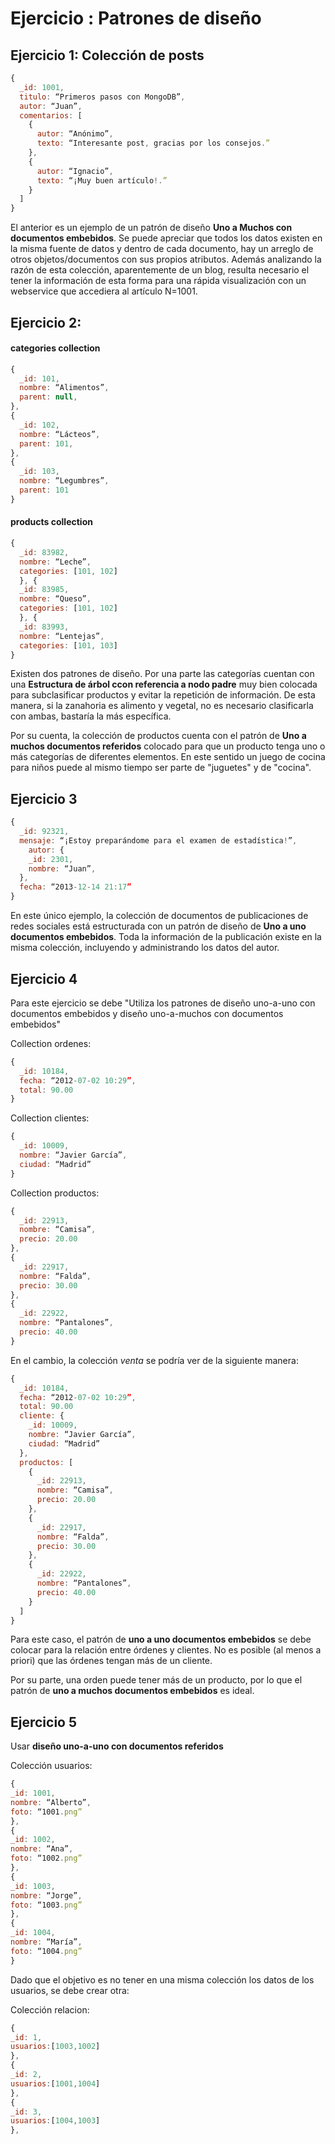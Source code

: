 # Ejercicio : Patrones de diseño


## Ejercicio 1: Colección de posts

```javascript
{
  _id: 1001,
  titulo: “Primeros pasos con MongoDB”,
  autor: “Juan”,
  comentarios: [
    {
      autor: “Anónimo”,
      texto: “Interesante post, gracias por los consejos.”
    },
    {
      autor: “Ignacio”,
      texto: “¡Muy buen artículo!.”
    }
  ]
}
```
El anterior es un ejemplo de un patrón de diseño **Uno a Muchos con documentos embebidos**.
Se puede apreciar que todos los datos existen en la misma fuente de datos y dentro de cada documento, hay un arreglo de otros objetos/documentos con sus propios atributos. Además analizando la razón de esta colección, aparentemente de un blog, resulta necesario el tener la información de esta forma para una rápida visualización con un webservice que accediera al artículo N=1001.

## Ejercicio 2:

#### categories collection
```javascript
{
  _id: 101,
  nombre: “Alimentos”,
  parent: null,
},
{
  _id: 102,
  nombre: “Lácteos”,
  parent: 101,
},
{
  _id: 103,
  nombre: “Legumbres”,
  parent: 101
}
```
#### products collection

```javascript
{
  _id: 83982,
  nombre: “Leche”,
  categories: [101, 102]
  }, {
  _id: 83985,
  nombre: “Queso”,
  categories: [101, 102]
  }, {
  _id: 83993,
  nombre: “Lentejas”,
  categories: [101, 103]
}
```
Existen dos patrones de diseño. Por una parte las categorías cuentan con una **Estructura de árbol ccon referencia a nodo padre** muy bien colocada para subclasificar productos y evitar la repetición de información. De esta manera, si la zanahoria es alimento y vegetal, no es necesario clasificarla con ambas, bastaría la más específica.

Por su cuenta, la colección de productos cuenta con el patrón de **Uno a muchos documentos referidos** colocado para que un producto tenga uno o más categorías de diferentes elementos. En este sentido un juego de cocina para niños puede al mismo tiempo ser parte de "juguetes" y de "cocina".

## Ejercicio 3

```javascript
{
  _id: 92321,
  mensaje: “¡Estoy preparándome para el examen de estadística!”,
    autor: {
    _id: 2301,
    nombre: “Juan”,
  },
  fecha: “2013-12-14 21:17”
}
```

En este único ejemplo, la colección de documentos de publicaciones de redes sociales está estructurada con un patrón de diseño de **Uno a uno documentos embebidos**. Toda la información de la publicación existe en la misma colección, incluyendo y administrando los datos del autor.

## Ejercicio 4


Para este ejercicio se debe "Utiliza los patrones de diseño uno-a-uno con documentos embebidos y diseño uno-a-muchos con documentos embebidos"

Collection ordenes:
```javascript
{
  _id: 10184,
  fecha: “2012-07-02 10:29”,
  total: 90.00
}
```

Collection clientes:
```javascript
{
  _id: 10009,
  nombre: “Javier García”,
  ciudad: “Madrid”
}
```

Collection productos:
```javascript
{
  _id: 22913,
  nombre: “Camisa”,
  precio: 20.00
},
{
  _id: 22917,
  nombre: “Falda”,
  precio: 30.00
},
{
  _id: 22922,
  nombre: “Pantalones”,
  precio: 40.00
}
```

En el cambio, la colección *venta* se podría ver de la siguiente manera:

```javascript
{
  _id: 10184,
  fecha: “2012-07-02 10:29”,
  total: 90.00
  cliente: {
    _id: 10009,
    nombre: “Javier García”,
    ciudad: “Madrid”
  },
  productos: [
    {
      _id: 22913,
      nombre: “Camisa”,
      precio: 20.00
    },
    {
      _id: 22917,
      nombre: “Falda”,
      precio: 30.00
    },
    {
      _id: 22922,
      nombre: “Pantalones”,
      precio: 40.00
    }    
  ]
}
```

Para este caso, el patrón de **uno a uno documentos embebidos** se debe colocar para la relación entre órdenes y clientes. No es posible (al menos a priori) que las órdenes tengan más de un cliente.

Por su parte, una orden puede tener más de un producto, por lo que el patrón de **uno a muchos documentos embebidos** es ideal.

## Ejercicio 5

Usar **diseño uno-a-uno con documentos referidos**

Colección usuarios:
```javascript
{
_id: 1001,
nombre: “Alberto”,
foto: “1001.png”
},
{
_id: 1002,
nombre: “Ana”,
foto: “1002.png”
},
{
_id: 1003,
nombre: “Jorge”,
foto: “1003.png”
},
{
_id: 1004,
nombre: “María”,
foto: “1004.png”
}
```
Dado que el objetivo es no tener en una misma colección los datos de los usuarios, se debe crear otra:

Colección relacion:

```javascript
{
_id: 1,
usuarios:[1003,1002]
},
{
_id: 2,
usuarios:[1001,1004]
},
{
_id: 3,
usuarios:[1004,1003]
},
```
